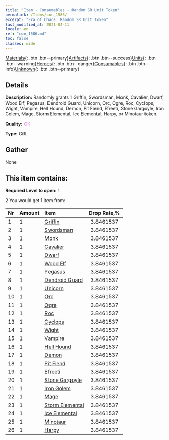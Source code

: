 ```yaml
---
title: "Item - Consumables - Random SR Unit Token"
permalink: /Items/con_1586/
excerpt: "Era of Chaos  Random SR Unit Token"
last_modified_at: 2021-04-11
locale: en
ref: "con_1586.md"
toc: false
classes: wide
---
```

 [Materials](/Items/){: .btn .btn--primary}[Artifacts](/Items/Artifacts/){: .btn .btn--success}[Units](/Items/Units/){: .btn .btn--warning}[Heroes](/Items/Heroes/){: .btn .btn--danger}[Consumables](/Items/Consumables/){: .btn .btn--info}[Unknown](/Items/Unknown/){: .btn .btn--primary}

## Details
 **Description:** Randomly grants 1 Griffin, Swordsman, Monk, Cavalier, Dwarf, Wood Elf, Pegasus, Dendroid Guard, Unicorn, Orc, Ogre, Roc, Cyclops, Wight, Vampire, Hell Hound, Demon, Pit Fiend, Efreeti, Stone Gargoyle, Iron Golem, Mage, Storm Elemental, Ice Elemental, Harpy, or Minotaur token.

 **Quality:** <span style="color: #DA70D6">OK</span>

 **Type:** Gift

## Gather

  None

## This item contains:

 **Required Level to open:** 1

 2 You would get **1** item  from:

  | Nr | Amount |     Item    | Drop Rate,% |
  |:---|:-------|:------------|:---------:|
  | 1 | 1 | [Griffin](/Items/unt_192/) | 3.8461537 | 
  | 2 | 1 | [Swordsman](/Items/unt_193/) | 3.8461537 | 
  | 3 | 1 | [Monk](/Items/unt_194/) | 3.8461537 | 
  | 4 | 1 | [Cavalier ](/Items/unt_195/) | 3.8461537 | 
  | 5 | 1 | [Dwarf](/Items/unt_200/) | 3.8461537 | 
  | 6 | 1 | [Wood Elf](/Items/unt_201/) | 3.8461537 | 
  | 7 | 1 | [Pegasus](/Items/unt_202/) | 3.8461537 | 
  | 8 | 1 | [Dendroid Guard](/Items/unt_203/) | 3.8461537 | 
  | 9 | 1 | [Unicorn](/Items/unt_204/) | 3.8461537 | 
  | 10 | 1 | [Orc](/Items/unt_219/) | 3.8461537 | 
  | 11 | 1 | [Ogre](/Items/unt_220/) | 3.8461537 | 
  | 12 | 1 | [Roc](/Items/unt_221/) | 3.8461537 | 
  | 13 | 1 | [Cyclops](/Items/unt_222/) | 3.8461537 | 
  | 14 | 1 | [Wight](/Items/unt_210/) | 3.8461537 | 
  | 15 | 1 | [Vampire](/Items/unt_211/) | 3.8461537 | 
  | 16 | 1 | [Hell Hound](/Items/unt_228/) | 3.8461537 | 
  | 17 | 1 | [Demon](/Items/unt_229/) | 3.8461537 | 
  | 18 | 1 | [Pit Fiend](/Items/unt_230/) | 3.8461537 | 
  | 19 | 1 | [Efreeti](/Items/unt_231/) | 3.8461537 | 
  | 20 | 1 | [Stone Gargoyle](/Items/unt_236/) | 3.8461537 | 
  | 21 | 1 | [Iron Golem](/Items/unt_237/) | 3.8461537 | 
  | 22 | 1 | [Mage](/Items/unt_238/) | 3.8461537 | 
  | 23 | 1 | [Storm Elemental](/Items/unt_263/) | 3.8461537 | 
  | 24 | 1 | [Ice Elemental](/Items/unt_264/) | 3.8461537 | 
  | 25 | 1 | [Minotaur](/Items/unt_248/) | 3.8461537 | 
  | 26 | 1 | [Harpy](/Items/unt_245/) | 3.8461537 | 
